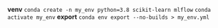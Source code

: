 **venv**
`conda create -n my_env python=3.8 scikit-learn mlflow`
`conda activate my_env`
**export**
`conda env export --no-builds > my_env.yml`
